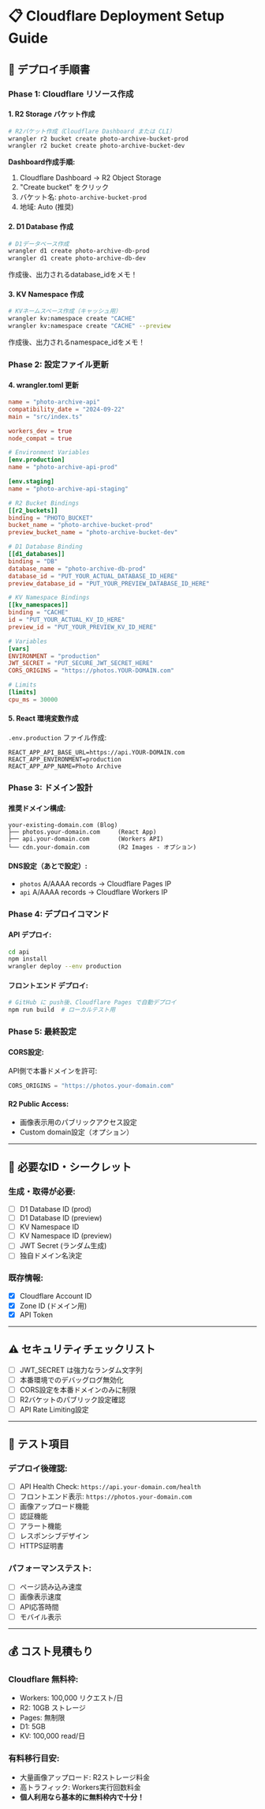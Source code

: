 # 📋 Cloudflare Deployment Setup Guide

## 🚀 デプロイ手順書

### Phase 1: Cloudflare リソース作成

#### 1. R2 Storage バケット作成

```bash
# R2バケット作成（Cloudflare Dashboard または CLI）
wrangler r2 bucket create photo-archive-bucket-prod
wrangler r2 bucket create photo-archive-bucket-dev
```

**Dashboard作成手順:**
1. Cloudflare Dashboard → R2 Object Storage
2. "Create bucket" をクリック
3. バケット名: `photo-archive-bucket-prod`
4. 地域: Auto (推奨)

#### 2. D1 Database 作成

```bash
# D1データベース作成
wrangler d1 create photo-archive-db-prod
wrangler d1 create photo-archive-db-dev
```

作成後、出力されるdatabase_idをメモ！

#### 3. KV Namespace 作成

```bash
# KVネームスペース作成（キャッシュ用）
wrangler kv:namespace create "CACHE"
wrangler kv:namespace create "CACHE" --preview
```

作成後、出力されるnamespace_idをメモ！

### Phase 2: 設定ファイル更新

#### 4. wrangler.toml 更新

```toml
name = "photo-archive-api"
compatibility_date = "2024-09-22"
main = "src/index.ts"

workers_dev = true
node_compat = true

# Environment Variables
[env.production]
name = "photo-archive-api-prod"

[env.staging]  
name = "photo-archive-api-staging"

# R2 Bucket Bindings
[[r2_buckets]]
binding = "PHOTO_BUCKET"
bucket_name = "photo-archive-bucket-prod"
preview_bucket_name = "photo-archive-bucket-dev"

# D1 Database Binding  
[[d1_databases]]
binding = "DB"
database_name = "photo-archive-db-prod"
database_id = "PUT_YOUR_ACTUAL_DATABASE_ID_HERE"
preview_database_id = "PUT_YOUR_PREVIEW_DATABASE_ID_HERE"

# KV Namespace Bindings
[[kv_namespaces]]
binding = "CACHE"
id = "PUT_YOUR_ACTUAL_KV_ID_HERE"
preview_id = "PUT_YOUR_PREVIEW_KV_ID_HERE"

# Variables
[vars]
ENVIRONMENT = "production"
JWT_SECRET = "PUT_SECURE_JWT_SECRET_HERE"
CORS_ORIGINS = "https://photos.YOUR-DOMAIN.com"

# Limits
[limits]
cpu_ms = 30000
```

#### 5. React 環境変数作成

`.env.production` ファイル作成:
```env
REACT_APP_API_BASE_URL=https://api.YOUR-DOMAIN.com
REACT_APP_ENVIRONMENT=production
REACT_APP_APP_NAME=Photo Archive
```

### Phase 3: ドメイン設計

#### 推奨ドメイン構成:

```
your-existing-domain.com (Blog)
├── photos.your-domain.com     (React App)
├── api.your-domain.com        (Workers API)
└── cdn.your-domain.com        (R2 Images - オプション)
```

#### DNS設定（あとで設定）:
- `photos` A/AAAA records → Cloudflare Pages IP
- `api` A/AAAA records → Cloudflare Workers IP

### Phase 4: デプロイコマンド

#### API デプロイ:
```bash
cd api
npm install
wrangler deploy --env production
```

#### フロントエンド デプロイ:
```bash
# GitHub に push後、Cloudflare Pages で自動デプロイ
npm run build  # ローカルテスト用
```

### Phase 5: 最終設定

#### CORS設定:
API側で本番ドメインを許可:
```typescript
CORS_ORIGINS = "https://photos.your-domain.com"
```

#### R2 Public Access:
- 画像表示用のパブリックアクセス設定
- Custom domain設定（オプション）

---

## 🔧 必要なID・シークレット

### 生成・取得が必要:
- [ ] D1 Database ID (prod)
- [ ] D1 Database ID (preview)  
- [ ] KV Namespace ID
- [ ] KV Namespace ID (preview)
- [ ] JWT Secret (ランダム生成)
- [ ] 独自ドメイン名決定

### 既存情報:
- [x] Cloudflare Account ID
- [x] Zone ID (ドメイン用)
- [x] API Token

---

## ⚠️ セキュリティチェックリスト

- [ ] JWT_SECRET は強力なランダム文字列
- [ ] 本番環境でのデバッグログ無効化
- [ ] CORS設定を本番ドメインのみに制限
- [ ] R2バケットのパブリック設定確認
- [ ] API Rate Limiting設定

---

## 🧪 テスト項目

### デプロイ後確認:
- [ ] API Health Check: `https://api.your-domain.com/health`
- [ ] フロントエンド表示: `https://photos.your-domain.com`
- [ ] 画像アップロード機能
- [ ] 認証機能
- [ ] アラート機能
- [ ] レスポンシブデザイン
- [ ] HTTPS証明書

### パフォーマンステスト:
- [ ] ページ読み込み速度
- [ ] 画像表示速度  
- [ ] API応答時間
- [ ] モバイル表示

---

## 💰 コスト見積もり

### Cloudflare 無料枠:
- Workers: 100,000 リクエスト/日
- R2: 10GB ストレージ
- Pages: 無制限
- D1: 5GB
- KV: 100,000 read/日

### 有料移行目安:
- 大量画像アップロード: R2ストレージ料金
- 高トラフィック: Workers実行回数料金
- **個人利用なら基本的に無料枠内で十分！**
